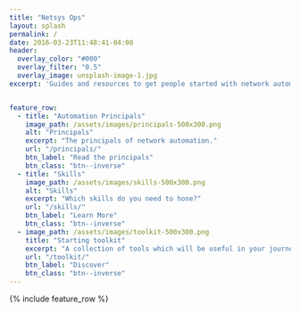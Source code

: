 ```yaml
---
title: "Netsys Ops"
layout: splash
permalink: /
date: 2016-03-23T11:48:41-04:00
header:
  overlay_color: "#000"
  overlay_filter: "0.5"
  overlay_image: unsplash-image-1.jpg
excerpt: 'Guides and resources to get people started with network automation. Give us a star and start automating.<br /> <br /> {::nomarkdown}<iframe style="display: inline-block;" src="https://ghbtns.com/github-btn.html?user=netsysops&repo=netsysops.github.io&type=star&count=true&size=large" frameborder="0" scrolling="0" width="160px" height="30px"></iframe>{:/nomarkdown}'


feature_row:
  - title: "Automation Principals"
    image_path: /assets/images/principals-500x300.png
    alt: "Principals"
    excerpt: "The principals of network automation."
    url: "/principals/"
    btn_label: "Read the principals"
    btn_class: "btn--inverse"
  - title: "Skills"
    image_path: /assets/images/skills-500x300.png
    alt: "Skills"
    excerpt: "Which skills do you need to hone?"
    url: "/skills/"
    btn_label: "Learn More"
    btn_class: "btn--inverse"
  - image_path: /assets/images/toolkit-500x300.png
    title: "Starting toolkit"
    excerpt: "A collection of tools which will be useful in your journey to network automation."
    url: "/toolkit/"
    btn_label: "Discover"
    btn_class: "btn--inverse"
---
```


{% include feature_row %}
